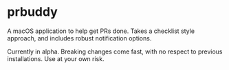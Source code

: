 # prbuddy

A macOS application to help get PRs done.  Takes a checklist style approach, and includes robust notification options.

Currently in alpha.  Breaking changes come fast, with no respect to previous installations.  Use at your own risk.
